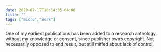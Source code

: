 ```yaml
---
date: 2020-07-17T10:14:35-04:00
title: ""
tags: ["micro","Work"]
---
```

One of my earliest publications has been added to a research anthology without my knowledge or consent, since publisher owns copyright. Not necessarily opposed to end result, but still miffed about lack of control.
